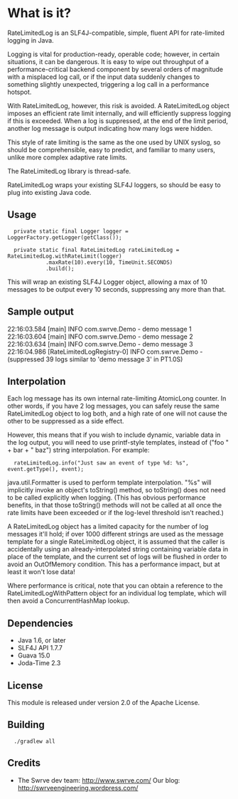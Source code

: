 
# What is it?

RateLimitedLog is an SLF4J-compatible, simple, fluent API for rate-limited
logging in Java.

Logging is vital for production-ready, operable code; however, in certain
situations, it can be dangerous.  It is easy to wipe out throughput of a
performance-critical backend component by several orders of magnitude with a 
misplaced log call, or if the input data suddenly changes to something
slightly unexpected, triggering a log call in a performance hotspot.

With RateLimitedLog, however, this risk is avoided.  A RateLimitedLog object
imposes an efficient rate limit internally, and will efficiently suppress
logging if this is exceeded.  When a log is suppressed, at the end of the limit
period, another log message is output indicating how many logs were hidden.

This style of rate limiting is the same as the one used by UNIX syslog, so
should be comprehensible, easy to predict, and familiar to many users, unlike
more complex adaptive rate limits.

The RateLimitedLog library is thread-safe.

RateLimitedLog wraps your existing SLF4J loggers, so should be easy to plug
into existing Java code.


## Usage

```
  private static final Logger logger = LoggerFactory.getLogger(getClass());

  private static final RateLimitedLog rateLimitedLog = RateLimitedLog.withRateLimit(logger)
            .maxRate(10).every(10, TimeUnit.SECONDS)
            .build();
```

This will wrap an existing SLF4J Logger object, allowing a max of 10 messages
to be output every 10 seconds, suppressing any more than that.  


## Sample output

22:16:03.584 [main] INFO  com.swrve.Demo - demo message 1
22:16:03.604 [main] INFO  com.swrve.Demo - demo message 2
22:16:03.634 [main] INFO  com.swrve.Demo - demo message 3
22:16:04.986 [RateLimitedLogRegistry-0] INFO  com.swrve.Demo - (suppressed 39 logs similar to 'demo message 3' in PT1.0S)


## Interpolation

Each log message has its own internal rate-limiting AtomicLong counter.  In
other words, if you have 2 log messages, you can safely reuse the same
RateLimitedLog object to log both, and a high rate of one will not cause the
other to be suppressed as a side effect.

However, this means that if you wish to include dynamic, variable data in the
log output, you will need to use printf-style templates, instead of ("foo " +
bar + " baz") string interpolation. For example:

```
  rateLimitedLog.info("Just saw an event of type %d: %s", event.getType(), event);
```

java.util.Formatter is used to perform template interpolation.  "%s" will
implicitly invoke an object's toString() method, so toString() does not need to
be called explicitly when logging.  (This has obvious performance benefits, in
that those toString() methods will not be called at all once the rate limits
have been exceeded or if the log-level threshold isn't reached.)

A RateLimitedLog object has a limited capacity for the number of log messages
it'll hold; if over 1000 different strings are used as the message template for
a single RateLimitedLog object, it is assumed that the caller is accidentally
using an already-interpolated string containing variable data in place of the
template, and the current set of logs will be flushed in order to avoid an
OutOfMemory condition.  This has a performance impact, but at least it won't
lose data!

Where performance is critical, note that you can obtain a reference to the
RateLimitedLogWithPattern object for an individual log template, which will
then avoid a ConcurrentHashMap lookup.


## Dependencies

- Java 1.6, or later
- SLF4J API 1.7.7
- Guava 15.0
- Joda-Time 2.3


## License

This module is released under version 2.0 of the Apache License.


## Building

```
  ./gradlew all
```


## Credits

- The Swrve dev team: http://www.swrve.com/
  Our blog: http://swrveengineering.wordpress.com/

